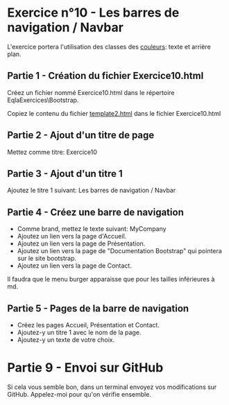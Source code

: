 # Exercice n°10 - Les barres de navigation / Navbar
L'exercice portera l'utilisation des classes des [couleurs](/Theorie/README.md#x-les-couleurs--couleurs-darrière-plan"): texte et arrière plan.

## Partie 1 - Création du fichier Exercice10.html
Créez un fichier nommé Exercice10.html dans le répertoire EqlaExercices\Bootstrap.  

Copiez le contenu du fichier [template2.html](https://raw.githubusercontent.com/ZamBoyle/Eqla_Bootstrap5/master/Exercices/Templates/template2.html) dans le fichier Exercice10.html
## Partie 2 - Ajout d'un titre de page
Mettez comme titre: Exercice10

## Partie 3 - Ajout d'un titre 1
Ajoutez le titre 1 suivant: Les barres de navigation / Navbar

## Partie 4 - Créez une barre de navigation
- Comme brand, mettez le texte suivant: MyCompany
- Ajoutez un lien vers la page d'Accueil.
- Ajoutez un lien vers la page de Présentation.
- Ajoutez un lien vers la page de "Documentation Bootstrap" qui pointera sur le site bootstrap.
- Ajoutez un lien vers la page de Contact.

Il faudra que le menu burger apparaisse que pour les tailles inférieures à md.

## Partie 5 - Pages de la barre de navigation
- Créez les pages Accueil, Présentation et Contact.
- Ajoutez-y un titre 1 avec le nom de la page.
- Ajoutez-y un texte de votre choix.

# Partie 9 - Envoi sur GitHub
Si cela vous semble bon, dans un terminal envoyez vos modifications sur GitHub.
Appelez-moi pour qu'on vérifie ensemble.